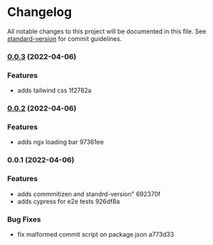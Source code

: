 # Changelog

All notable changes to this project will be documented in this file. See [standard-version](https://github.com/conventional-changelog/standard-version) for commit guidelines.

### [0.0.3](///compare/v0.0.2...v0.0.3) (2022-04-06)


### Features

* adds tailwind css 1f2782a

### [0.0.2](///compare/v0.0.1...v0.0.2) (2022-04-06)


### Features

* adds ngx loading bar 97361ee

### 0.0.1 (2022-04-06)


### Features

* adds commmitizen and standrd-version" 692370f
* adds cypress for e2e tests 926df8a


### Bug Fixes

* fix malformed commit script on package.json a773d33
